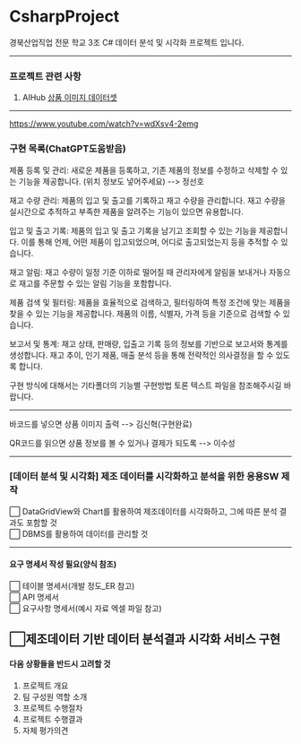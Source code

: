 # CsharpProject

경북산업직업 전문 학교 3조 C# 데이터 분석 및 시각화 프로젝트 입니다.

---

### 프로젝트 관련 사항

1. AIHub [상품 이미지 데이터셋](https://aihub.or.kr/aihubdata/data/view.do?currMenu=115&topMenu=100&aihubDataSe=realm&dataSetSn=64)
---
https://www.youtube.com/watch?v=wdXsv4-2emg

### 구현 목록(ChatGPT도움받음)
제품 등록 및 관리: 새로운 제품을 등록하고, 기존 제품의 정보를 수정하고 삭제할 수 있는 기능을 제공합니다. (위치 정보도 넣어주세요) --> 정선호  

재고 수량 관리: 제품의 입고 및 출고를 기록하고 재고 수량을 관리합니다. 재고 수량을 실시간으로 추적하고 부족한 제품을 알려주는 기능이 있으면 유용합니다.  

입고 및 출고 기록: 제품의 입고 및 출고 기록을 남기고 조회할 수 있는 기능을 제공합니다. 이를 통해 언제, 어떤 제품이 입고되었으며, 어디로 출고되었는지 등을 추적할 수 있습니다.  

재고 알림: 재고 수량이 일정 기준 이하로 떨어질 때 관리자에게 알림을 보내거나 자동으로 재고를 주문할 수 있는 알림 기능을 포함합니다.  

제품 검색 및 필터링: 제품을 효율적으로 검색하고, 필터링하여 특정 조건에 맞는 제품을 찾을 수 있는 기능을 제공합니다. 제품의 이름, 식별자, 가격 등을 기준으로 검색할 수 있습니다.  

보고서 및 통계: 재고 상태, 판매량, 입출고 기록 등의 정보를 기반으로 보고서와 통계를 생성합니다. 재고 추이, 인기 제품, 매출 분석 등을 통해 전략적인 의사결정을 할 수 있도록 합니다.  

구현 방식에 대해서는 기타폴더의 기능별 구현방법 토론 텍스트 파일을 참조해주시길 바랍니다.

-----------------------------------------------------------------

바코드를 넣으면 상품 이미지 출력 --> 김신혁(구현완료)  

QR코드를 읽으면 상품 정보를 볼 수 있거나 결제가 되도록 --> 이수성  

---

### [데이터 분석 및 시각화] 제조 데이터를 시각화하고 분석을 위한 응용SW 제작

⬜️ DataGridView와 Chart를 활용하여 제조데이터를 시각화하고, 그에 따른 분석 결과도 포함할 것  
⬜️ DBMS를 활용하여 데이터를 관리할 것

---

#### 요구 명세서 작성 필요(양식 참조)

⬜️ 테이블 명세서(개발 정도\_ER 참고)  
⬜️ API 명세서  
⬜️ 요구사항 명세서(예시 자료 엑셀 파일 참고)

## ⬜️제조데이터 기반 데이터 분석결과 시각화 서비스 구현

#### 다음 상황들을 반드시 고려할 것

1.  프로젝트 개요
2.  팀 구성원 역할 소개
3.  프로젝트 수행절차
4.  프로젝트 수행결과
5.  자체 평가의견

